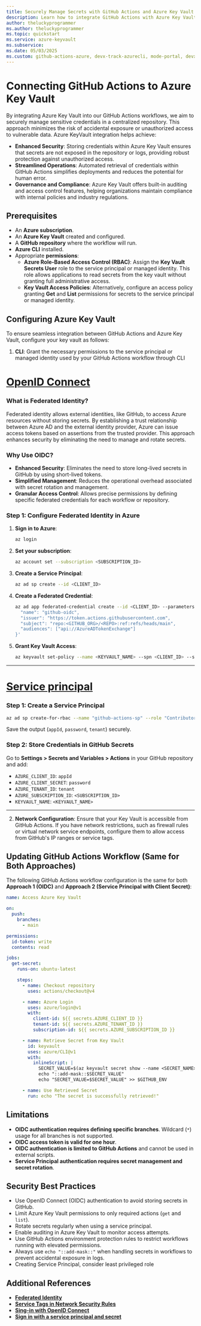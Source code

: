 ```yaml
--- 
title: Securely Manage Secrets with GitHub Actions and Azure Key Vault
description: Learn how to integrate GitHub Actions with Azure Key Vault to securely store and retrieve secrets in your workflows.
author: theluckyprogrammer 
ms.author: theluckyprogrammer 
ms.topic: quickstart
ms.service: azure-keyvault
ms.subservice: 
ms.date: 05/03/2025
ms.custom: github-actions-azure, devx-track-azurecli, mode-portal, devx-track-githubactions
---
```


# Connecting GitHub Actions to Azure Key Vault

By integrating Azure Key Vault into our GitHub Actions workflows, we aim to securely manage sensitive credentials in a centralized repository. This approach minimizes the risk of accidental exposure or unauthorized access to vulnerable data. Azure KeyVault integration helps achieve:
- **Enhanced Security**: Storing credentials within Azure Key Vault ensures that secrets are not exposed in the repository or logs, providing robust protection against unauthorized access.  
- **Streamlined Operations**: Automated retrieval of credentials within GitHub Actions simplifies deployments and reduces the potential for human error.  
- **Governance and Compliance**: Azure Key Vault offers built-in auditing and access control features, helping organizations maintain compliance with internal policies and industry regulations.

## Prerequisites

- An **Azure subscription**.
- An **Azure Key Vault** created and configured.
- A **GitHub repository** where the workflow will run.
- **Azure CLI** installed.
- Appropriate **permissions**:
  - **Azure Role-Based Access Control (RBAC)**: Assign the **Key Vault Secrets User** role to the service principal or managed identity. This role allows applications to read secrets from the key vault without granting full administrative access.
  - **Key Vault Access Policies**: Alternatively, configure an access policy granting **Get** and **List** permissions for secrets to the service principal or managed identity.

## Configuring Azure Key Vault

To ensure seamless integration between GitHub Actions and Azure Key Vault, configure your key vault as follows:
   
1. **CLI**:  Grant the necessary permissions to the service principal or managed identity used by your GitHub Actions workflow through CLI

# [OpenID Connect](#tab/openid)

### What is Federated Identity?

Federated identity allows external identities, like GitHub, to access Azure resources without storing secrets. By establishing a trust relationship between Azure AD and the external identity provider, Azure can issue access tokens based on assertions from the trusted provider. This approach enhances security by eliminating the need to manage and rotate secrets.

### Why Use OIDC?

- **Enhanced Security**: Eliminates the need to store long-lived secrets in GitHub by using short-lived tokens.
- **Simplified Management**: Reduces the operational overhead associated with secret rotation and management.
- **Granular Access Control**: Allows precise permissions by defining specific federated credentials for each workflow or repository.

### Step 1: Configure Federated Identity in Azure

1. **Sign in to Azure**:
   ```sh
   az login
   ```

2. **Set your subscription**:
   ```sh
   az account set --subscription <SUBSCRIPTION_ID>
   ```

3. **Create a Service Principal**:
   ```sh
   az ad sp create --id <CLIENT_ID>
   ```

4. **Create a Federated Credential**:
   ```sh
   az ad app federated-credential create --id <CLIENT_ID> --parameters '{
     "name": "github-oidc",
     "issuer": "https://token.actions.githubusercontent.com",
     "subject": "repo:<GITHUB_ORG>/<REPO>:ref:refs/heads/main",
     "audiences": ["api://AzureADTokenExchange"]
   }'
   ```

5. **Grant Key Vault Access**:
   ```sh
   az keyvault set-policy --name <KEYVAULT_NAME> --spn <CLIENT_ID> --secret-permissions get list
   ```
___
# [Service principal](#tab/userlevel)

### Step 1: Create a Service Principal

```sh
az ad sp create-for-rbac --name "github-actions-sp" --role "Contributor" --scopes /subscriptions/<SUBSCRIPTION_ID>
```

Save the output (`appId`, `password`, `tenant`) securely.

### Step 2: Store Credentials in GitHub Secrets

Go to **Settings > Secrets and Variables > Actions** in your GitHub repository and add:
- `AZURE_CLIENT_ID`: `appId`
- `AZURE_CLIENT_SECRET`: `password`
- `AZURE_TENANT_ID`: `tenant`
- `AZURE_SUBSCRIPTION_ID`: `<SUBSCRIPTION_ID>`
- `KEYVAULT_NAME`: `<KEYVAULT_NAME>`
___

2. **Network Configuration**: Ensure that your Key Vault is accessible from GitHub Actions. If you have network restrictions, such as firewall rules or virtual network service endpoints, configure them to allow access from GitHub's IP ranges or service tags.

## Updating GitHub Actions Workflow (Same for Both Approaches)

The following GitHub Actions workflow configuration is the same for both **Approach 1 (OIDC)** and **Approach 2 (Service Principal with Client Secret)**:

```yaml
name: Access Azure Key Vault

on:
  push:
    branches:
      - main

permissions:
  id-token: write
  contents: read

jobs:
  get-secret:
    runs-on: ubuntu-latest

    steps:
      - name: Checkout repository
        uses: actions/checkout@v4

      - name: Azure Login
        uses: azure/login@v1
        with:
          client-id: ${{ secrets.AZURE_CLIENT_ID }}
          tenant-id: ${{ secrets.AZURE_TENANT_ID }}
          subscription-id: ${{ secrets.AZURE_SUBSCRIPTION_ID }}

      - name: Retrieve Secret from Key Vault
        id: keyvault
        uses: azure/CLI@v1
        with:
          inlineScript: |
            SECRET_VALUE=$(az keyvault secret show --name <SECRET_NAME> --vault-name ${{ secrets.KEYVAULT_NAME }} --query value -o tsv)
            echo "::add-mask::$SECRET_VALUE"
            echo "SECRET_VALUE=$SECRET_VALUE" >> $GITHUB_ENV

      - name: Use Retrieved Secret
        run: echo "The secret is successfully retrieved!"
```

## Limitations

- **OIDC authentication requires defining specific branches**. Wildcard (`*`) usage for all branches is not supported.
- **OIDC access token is valid for one hour**.
- **OIDC authentication is limited to GitHub Actions** and cannot be used in external scripts.
- **Service Principal authentication requires secret management and secret rotation**.

## Security Best Practices

- Use OpenID Connect (OIDC) authentication to avoid storing secrets in GitHub.
- Limit Azure Key Vault permissions to only required actions (`get` and `list`).
- Rotate secrets regularly when using a service principal.
- Enable auditing in Azure Key Vault to monitor access attempts.
- Use GitHub Actions environment protection rules to restrict workflows running with elevated permissions.
- Always use `echo "::add-mask::"` when handling secrets in workflows to prevent accidental exposure in logs.
- Creating Service Principal, consider least privileged role

## Additional References

- **[Federated Identity](https://learn.microsoft.com/en-us/azure/active-directory/external-identities/what-is-b2b)**
- **[Service Tags in Network Security Rules](https://learn.microsoft.com/en-us/azure/virtual-network/service-tags-overview)**
- **[Sing-in with OpenID Connect](https://learn.microsoft.com/en-us/azure/developer/github/connect-from-azure-openid-connect)**
- **[Sign in with a service principal and secret](https://learn.microsoft.com/en-us/azure/developer/github/connect-from-azure-secret)**
